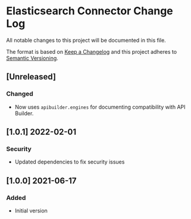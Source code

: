 # Elasticsearch Connector Change Log
All notable changes to this project will be documented in this file.

The format is based on [Keep a Changelog](http://keepachangelog.com/)
and this project adheres to [Semantic Versioning](http://semver.org/).

## [Unreleased]
### Changed
- Now uses `apibuilder.engines` for documenting compatibility with API Builder.

## [1.0.1] 2022-02-01

### Security
- Updated dependencies to fix security issues

## [1.0.0] 2021-06-17

### Added
- Initial version

